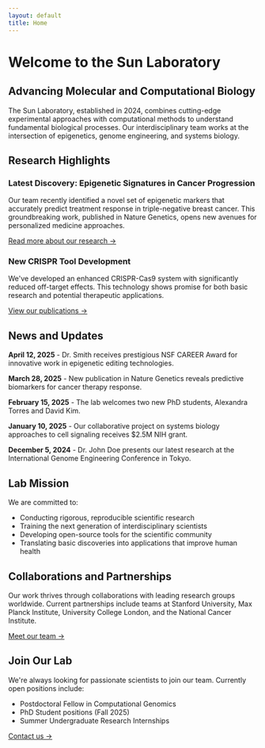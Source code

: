 ```yaml
---
layout: default
title: Home
---
```


# Welcome to the Sun Laboratory


## Advancing Molecular and Computational Biology

The Sun Laboratory, established in 2024, combines cutting-edge experimental approaches with computational methods to understand fundamental biological processes. Our interdisciplinary team works at the intersection of epigenetics, genome engineering, and systems biology.

## Research Highlights

### Latest Discovery: Epigenetic Signatures in Cancer Progression

Our team recently identified a novel set of epigenetic markers that accurately predict treatment response in triple-negative breast cancer. This groundbreaking work, published in Nature Genetics, opens new avenues for personalized medicine approaches.

[Read more about our research →](research.html)

### New CRISPR Tool Development

We've developed an enhanced CRISPR-Cas9 system with significantly reduced off-target effects. This technology shows promise for both basic research and potential therapeutic applications.

[View our publications →](publications.html)

## News and Updates

**April 12, 2025** - Dr. Smith receives prestigious NSF CAREER Award for innovative work in epigenetic editing technologies.

**March 28, 2025** - New publication in Nature Genetics reveals predictive biomarkers for cancer therapy response.

**February 15, 2025** - The lab welcomes two new PhD students, Alexandra Torres and David Kim.

**January 10, 2025** - Our collaborative project on systems biology approaches to cell signaling receives $2.5M NIH grant.

**December 5, 2024** - Dr. John Doe presents our latest research at the International Genome Engineering Conference in Tokyo.

## Lab Mission

We are committed to:
- Conducting rigorous, reproducible scientific research
- Training the next generation of interdisciplinary scientists
- Developing open-source tools for the scientific community
- Translating basic discoveries into applications that improve human health

## Collaborations and Partnerships

Our work thrives through collaborations with leading research groups worldwide. Current partnerships include teams at Stanford University, Max Planck Institute, University College London, and the National Cancer Institute.

[Meet our team →](team.html)

## Join Our Lab

We're always looking for passionate scientists to join our team. Currently open positions include:
- Postdoctoral Fellow in Computational Genomics
- PhD Student positions (Fall 2025)
- Summer Undergraduate Research Internships

[Contact us →](contact.html)
